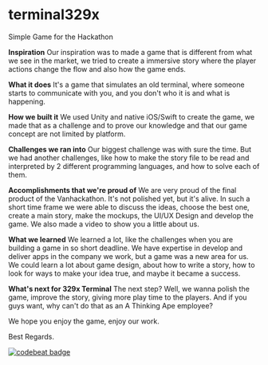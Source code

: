 # terminal329x
Simple Game for the Hackathon

**Inspiration**
Our inspiration was to made a game that is different from what we see in the market, we tried to create a immersive story where the player actions change the flow and also how the game ends.

**What it does**
It's a game that simulates an old terminal, where someone starts to communicate with you, and you don't who it is and what is happening.

**How we built it**
We used Unity and native iOS/Swift to create the game, we made that as a challenge and to prove our knowledge and that our game concept are not limited by platform.

**Challenges we ran into**
Our biggest challenge was with sure the time. But we had another challenges, like how to make the story file to be read and interpreted by 2 different programming languages, and how to solve each of them.

**Accomplishments that we're proud of**
We are very proud of the final product of the Vanhackathon. It's not polished yet, but it's alive. In such a short time frame we were able to discuss the ideas, choose the best one, create a main story, make the mockups, the UI/UX Design and develop the game. We also made a video to show you a little about us.

**What we learned**
We learned a lot, like the challenges when you are building a game in so short deadline. We have expertise in develop and deliver apps in the company we work, but a game was a new area for us. We could learn a lot about game design, about how to write a story, how to look for ways to make your idea true, and maybe it became a success.

**What's next for 329x Terminal**
The next step? Well, we wanna polish the game, improve the story, giving more play time to the players. And if you guys want, why can't do that as an A Thinking Ape employee?

We hope you enjoy the game, enjoy our work.

Best Regards.



[![codebeat badge](https://codebeat.co/badges/4ed69e5f-c0dc-4ee9-b273-cae2a83990d4)](https://codebeat.co/projects/github-com-luizdias-terminal329x#)
